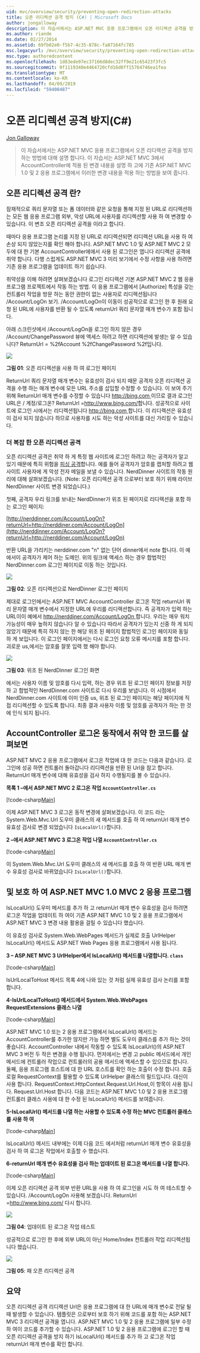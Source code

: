 ```yaml
---
uid: mvc/overview/security/preventing-open-redirection-attacks
title: 오픈 리디렉션 공격 방지 (C#) | Microsoft Docs
author: jongalloway
description: 이 자습서에서는 ASP.NET MVC 응용 프로그램에서 오픈 리디렉션 공격을 방지 하는 방법에 대해 설명 합니다. 이 자습서에는 적용 된 변경 내용을 설명 하는 중...
ms.author: riande
ms.date: 02/27/2014
ms.assetid: 69fb02e0-f5b7-4c35-878c-fa87164fc785
msc.legacyurl: /mvc/overview/security/preventing-open-redirection-attacks
msc.type: authoredcontent
ms.openlocfilehash: 1d83ede97ec37166d8dec32ff9e21c65423f3fc5
ms.sourcegitcommit: 0f1119340e4464720cfd16d0ff15764746ea1fea
ms.translationtype: MT
ms.contentlocale: ko-KR
ms.lasthandoff: 04/09/2019
ms.locfileid: "59408487"
---
```

# <a name="preventing-open-redirection-attacks-c"></a>오픈 리디렉션 공격 방지(C#)

[Jon Galloway](https://github.com/jongalloway)

> 이 자습서에서는 ASP.NET MVC 응용 프로그램에서 오픈 리디렉션 공격을 방지 하는 방법에 대해 설명 합니다. 이 자습서는 ASP.NET MVC 3에서 AccountController에 적용 된 변경 내용을 설명 하 고에 기존 ASP.NET MVC 1.0 및 2 응용 프로그램에서 이러한 변경 내용을 적용 하는 방법을 보여 줍니다.


## <a name="what-is-an-open-redirection-attack"></a>오픈 리디렉션 공격 란?

잠재적으로 쿼리 문자열 또는 폼 데이터와 같은 요청을 통해 지정 된 URL로 리디렉션하는 모든 웹 응용 프로그램 외부, 악성 URL에 사용자를 리디렉션할 사용 하 여 변경할 수 있습니다. 이 변조 오픈 리디렉션 공격을 이라고 합니다.

때마다 응용 프로그램 논리를 지정 된 URL로 리디렉션되면 리디렉션 URL을 사용 하 여 손상 되지 않았는지를 확인 해야 합니다. ASP.NET MVC 1.0 및 ASP.NET MVC 2 모두에 대 한 기본 AccountController에에서 사용 된 로그인은 엽니다 리디렉션 공격에 취약 합니다. 다행 스럽게도 ASP.NET MVC 3 미리 보기에서 수정 사항을 사용 하려면 기존 응용 프로그램을 업데이트 하기 쉽습니다.

취약성을 이해 하려면 살펴보겠습니다 로그인 리디렉션 기본 ASP.NET MVC 2 웹 응용 프로그램 프로젝트에서 작동 하는 방법. 이 응용 프로그램에서 [Authorize] 특성을 갖는 컨트롤러 작업을 방문 하는 동안 권한이 없는 사용자로 리디렉션됩니다 /Account/LogOn 보기. /Account/LogOn이 이동이 성공적으로 로그인 한 후 원래 요청 된 URL에 사용자를 반환 될 수 있도록 returnUrl 쿼리 문자열 매개 변수가 포함 됩니다.

아래 스크린샷에서 /Account/LogOn을 로그인 하지 않은 경우 /Account/ChangePassword 뷰에 액세스 하려고 하면 리디렉션에 발생는 알 수 있습니다? ReturnUrl = %2fAccount %2fChangePassword %2f입니다.

[![](preventing-open-redirection-attacks/_static/image2.png)](preventing-open-redirection-attacks/_static/image1.png)

**그림 01**: 오픈 리디렉션을 사용 하 여 로그인 페이지

ReturnUrl 쿼리 문자열 매개 변수는 유효성이 검사 되지 때문 공격자 오픈 리디렉션 공격을 수행 하는 매개 변수에 모든 URL 주소를 삽입할 수정할 수 있습니다. 이 보여 주기 위해 ReturnUrl 매개 변수를 수정할 수 있습니다 [ http://bing.com ](http://bing.com)이므로 결과 로그인 URL은 / 계정/로그온? ReturnUrl =<http://www.bing.com/>합니다. 성공적으로 사이트에 로그인 시에서는 리디렉션됩니다 [ http://bing.com ](http://bing.com)합니다. 이 리디렉션은 유효성이 검사 되지 않습니다 하므로 사용자를 시도 하는 악성 사이트를 대신 가리킬 수 있습니다.

### <a name="a-more-complex-open-redirection-attack"></a>더 복잡 한 오픈 리디렉션 공격

오픈 리디렉션 공격은 취약 하 게 특정 웹 사이트에 로그인 하려고 하는 공격자가 알고 있기 때문에 특히 위험을 [피싱 공격](https://www.microsoft.com/protect/fraud/phishing/symptoms.aspx)합니다. 예를 들어 공격자가 암호를 캡처할 하려고 웹 사이트 사용자에 게 악성 전자 메일을 보낼 수 있습니다. NerdDinner 사이트의 작동 원리에 대해 살펴보겠습니다. (Note: 오픈 리디렉션 공격 으로부터 보호 하기 위해 라이브 NerdDinner 사이트 변경 되었습니다.)

첫째, 공격자 우리 링크를 보내는 NerdDinner가 위조 된 페이지로 리디렉션을 포함 하는 로그인 페이지:

[http://nerddinner.com/Account/LogOn?returnUrl=http://nerddiner.com/Account/LogOn](http://nerddinner.com/Account/LogOn?returnUrl=http://nerddiner.com/Account/LogOn)

반환 URL을 가리키는 nerddiner.com "n" 없는 단어 dinner에서 note 합니다. 이 예에서이 공격자가 제어 하는 도메인. 위의 링크에 액세스 하는 경우 합법적인 NerdDinner.com 로그인 페이지로 이동 하는 것입니다.

[![](preventing-open-redirection-attacks/_static/image4.png)](preventing-open-redirection-attacks/_static/image3.png)

**그림 02**: 오픈 리디렉션으로 NerdDinner 로그인 페이지

제대로 로그인에서는 ASP.NET MVC AccountController 로그온 작업 returnUrl 쿼리 문자열 매개 변수에서 지정한 URL에 우리를 리디렉션합니다. 즉 공격자가 입력 하는 URL이이 예에서 [ http://nerddiner.com/Account/LogOn ](http://nerddiner.com/Account/LogOn)합니다. 우리는 매우 워치 가능성이 매우 높하지 않습니다 알 수 있습니다 따라서 공격자가 있는지 신중 하 게 되지 않았기 때문에 특히 하지 않는 한 해당 위조 된 페이지 합법적인 로그인 페이지와 동일 하 게 보입니다. 이 로그인 페이지에서는 다시 로그인 요청 오류 메시지를 포함 합니다. 괴로운 us,에서는 암호를 잘못 입력 했 해야 합니다.

[![](preventing-open-redirection-attacks/_static/image6.png)](preventing-open-redirection-attacks/_static/image5.png)

**그림 03**: 위조 된 NerdDinner 로그인 화면

에서는 사용자 이름 및 암호를 다시 입력, 하는 경우 위조 된 로그인 페이지 정보를 저장 하 고 합법적인 NerdDinner.com 사이트로 다시 우리를 보냅니다. 이 시점에서 NerdDinner.com 사이트에 이미 인증 us, 위조 된 로그인 페이지는 해당 페이지에 직접 리디렉션할 수 있도록 합니다. 최종 결과 사용자 이름 및 암호를 공격자가 하는 한 것에 인식 되지 됩니다.

## <a name="looking-at-the-vulnerable-code-in-the-accountcontroller-logon-action"></a>AccountController 로그온 동작에서 취약 한 코드를 살펴보면

ASP.NET MVC 2 응용 프로그램에서 로그온 작업에 대 한 코드는 다음과 같습니다. 로그인에 성공 하면 컨트롤러 돌아갑니다 리디렉션을 반환 된 Url을 참고 합니다. ReturnUrl 매개 변수에 대해 유효성을 검사 하지 수행될지를 볼 수 있습니다.

**목록 1 –에서 ASP.NET MVC 2 로그온 작업 `AccountController.cs`**

[!code-csharp[Main](preventing-open-redirection-attacks/samples/sample1.cs)]

이제 ASP.NET MVC 3 로그온 동작 변경에 살펴보겠습니다. 이 코드 라는 System.Web.Mvc.Url 도우미 클래스의 새 메서드를 호출 하 여 returnUrl 매개 변수 유효성 검사로 변경 되었습니다 `IsLocalUrl()`합니다.

**2 –에서 ASP.NET MVC 3 로그온 작업 나열 `AccountController.cs`**

[!code-csharp[Main](preventing-open-redirection-attacks/samples/sample2.cs)]

이 System.Web.Mvc.Url 도우미 클래스의 새 메서드를 호출 하 여 반환 URL 매개 변수 유효성 검사로 바뀌었습니다 `IsLocalUrl()`합니다.

## <a name="protecting-your-aspnet-mvc-10-and-mvc-2-applications"></a>및 보호 하 여 ASP.NET MVC 1.0 MVC 2 응용 프로그램

IsLocalUrl() 도우미 메서드를 추가 하 고 returnUrl 매개 변수 유효성을 검사 하려면 로그온 작업을 업데이트 하 여이 기존 ASP.NET MVC 1.0 및 2 응용 프로그램에서 ASP.NET MVC 3 변경 내용 활용을 걸릴 수 있습니다 했습니다.

이 유효성 검사로 System.Web.WebPages 메서드가 실제로 호출 UrlHelper IsLocalUrl() 메서드도 ASP.NET Web Pages 응용 프로그램에서 사용 됩니다.

**3 – ASP.NET MVC 3 UrlHelper에서 IsLocalUrl() 메서드를 나열합니다. `class`**

[!code-csharp[Main](preventing-open-redirection-attacks/samples/sample3.cs)]

IsUrlLocalToHost 메서드 목록 4에 나와 있는 것 처럼 실제 유효성 검사 논리를 포함 합니다.

**4-IsUrlLocalToHost() 메서드에서 System.Web.WebPages RequestExtensions 클래스 나열**

[!code-csharp[Main](preventing-open-redirection-attacks/samples/sample4.cs)]

ASP.NET MVC 1.0 또는 2 응용 프로그램에서 IsLocalUrl() 메서드는 AccountController를 추가한 않지만 가능 하면 별도 도우미 클래스를 추가 하는 것이 좋습니다. AccountController 내에서 작동할 수 있도록 IsLocalUrl()의 ASP.NET MVC 3 버전 두 작은 변경을 수행 됩니다. 먼저에서는 변경 고 public 메서드에서 개인 메서드에 컨트롤러 작업으로 컨트롤러의 공용 메서드에 액세스할 수 있으므로 합니다. 둘째, 응용 프로그램 호스트에 대 한 URL 호스트를 확인 하는 호출이 수정 합니다. 호출 로컬 RequestContext를 활용할 수 있도록 UrlHelper 클래스의 필드입니다. 대신이 사용 합니다. RequestContext.HttpContext.Request.Url.Host,이 항목이 사용 됩니다. Request.Url.Host 합니다. 다음 코드는 ASP.NET MVC 1.0 및 2 응용 프로그램 컨트롤러 클래스 사용에 대 한 수정 된 IsLocalUrl() 메서드를 보여줍니다.

**5-IsLocalUrl() 메서드를 나열 하는 사용할 수 있도록 수정 하는 MVC 컨트롤러 클래스를 사용 하 여**

[!code-csharp[Main](preventing-open-redirection-attacks/samples/sample5.cs)]

IsLocalUrl() 메서드 내부에는 이제 다음 코드 에서처럼 returnUrl 매개 변수 유효성을 검사 하 여 로그온 작업에서 호출할 수 했습니다.

**6-returnUrl 매개 변수 유효성을 검사 하는 업데이트 된 로그온 메서드를 나열 합니다.**

[!code-csharp[Main](preventing-open-redirection-attacks/samples/sample6.cs)]

이제 오픈 리디렉션 공격 외부 반환 URL을 사용 하 여 로그인을 시도 하 여 테스트할 수 있습니다. /Account/LogOn 사용해 보겠습니다. ReturnUrl =<http://www.bing.com/> 다시 합니다.

[![](preventing-open-redirection-attacks/_static/image8.png)](preventing-open-redirection-attacks/_static/image7.png)

**그림 04**: 업데이트 된 로그온 작업 테스트

성공적으로 로그인 한 후에 외부 URL이 아닌 Home/Index 컨트롤러 작업 리디렉션됩니다 했습니다.

[![](preventing-open-redirection-attacks/_static/image10.png)](preventing-open-redirection-attacks/_static/image9.png)

**그림 05**: 패 오픈 리디렉션 공격

## <a name="summary"></a>요약

오픈 리디렉션 공격 리디렉션 Url은 응용 프로그램에 대 한 URL에 매개 변수로 전달 될 때 발생할 수 있습니다. 템플릿은 으로부터 보호 하기 위해 코드를 포함 하는 ASP.NET MVC 3 리디렉션 공격을 엽니다. ASP.NET MVC 1.0 및 2 응용 프로그램에 일부 수정 하 여이 코드를 추가할 수 있습니다. ASP.NET 1.0 및 2 응용 프로그램에 로그인 할 때 오픈 리디렉션 공격을 방지 하기 IsLocalUrl() 메서드를 추가 하 고 로그온 작업 returnUrl 매개 변수를 확인 합니다.

